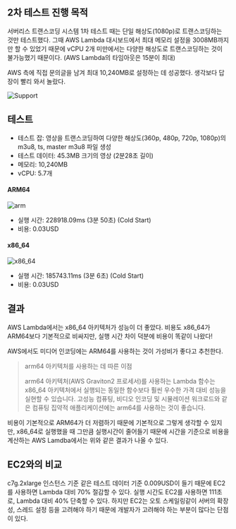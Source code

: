 ## 2차 테스트 진행 목적
서버리스 트랜스코딩 시스템 1차 테스트 때는 단일 해상도(1080p)로 트랜스코딩하는 것만 테스트했다. 
그때 AWS Lambda 대시보드에서 최대 메모리 설정을 3008MB까지만 할 수 있었기 때문에 vCPU 2개 미만에서는 다양한 해상도로 트랜스코딩하는 것이 불가능했기 때문이다. (AWS Lambda의 타임아웃은 15분이 최대)

AWS 측에 직접 문의글을 남겨 최대 10,240MB로 설정하는 데 성공했다. 생각보다 답장이 빨리 와서 놀랐다.

![Support](https://github.com/user-attachments/assets/2071c59c-d75d-4c1b-9ec3-583ea1cbe986)

## 테스트
- 테스트 잡: 영상을 트랜스코딩하여 다양한 해상도(360p, 480p, 720p, 1080p)의 m3u8, ts, master m3u8 파일 생성
- 테스트 데이터: 45.3MB 크기의 영상 (2분28초 길이)
- 메모리: 10,240MB
- vCPU: 5.7개

#### ARM64

![arm](https://github.com/user-attachments/assets/6891d774-d526-4f47-a32b-b436681adf5b)

- 실행 시간: 228918.09ms (3분 50초) (Cold Start)
- 비용: 0.03USD

#### x86_64

![x86_64](https://github.com/user-attachments/assets/8aaf396e-bb37-40f1-b3e2-95255791c7db)

- 실행 시간: 185743.11ms (3분 6초) (Cold Start) 
- 비용: 0.03USD

## 결과 
AWS Lambda에서는 x86_64 아키텍처가 성능이 더 좋았다. 비용도 x86_64가 ARM64보다 기본적으로 비싸지만, 실행 시간 차이 덕분에 비용이 똑같이 나왔다!

AWS에서도 미디어 인코딩에는 ARM64를 사용하는 것이 가성비가 좋다고 추천한다.

>arm64 아키텍처를 사용하는 데 따른 이점
>
>arm64 아키텍처(AWS Graviton2 프로세서)를 사용하는 Lambda 함수는 x86_64 아키텍처에서 실행되는 동일한 함수보다 훨씬 우수한 가격 대비 성능을 실현할 수 있습니다. 고성능 컴퓨팅, 비디오 인코딩 및 시뮬레이션 워크로드와 같은 컴퓨팅 집약적 애플리케이션에는 arm64를 사용하는 것이 좋습니다.

비용이 기본적으로 ARM64가 더 저렴하기 때문에 기본적으로 그렇게 생각할 수 있지만, x86_64로 실행했을 때 그만큼 실행시간이 줄어들기 때문에 시간을 기준으로 비용을 계산하는 AWS Lamdba에서는 위와 같은 결과가 나올 수 있다. 

## EC2와의 비교 
c7g.2xlarge 인스턴스 기준 같은 테스트 데이터 기준 0.009USD이 들기 때문에 EC2를 사용하면 Lambda 대비 70% 절감할 수 있다. 실행 시간도 EC2를 사용하면 111초로, Lambda 대비 40% 단축할 수 있다. 하지만 EC2는 오토 스케일링같이 서버의 확장성, 스레드 설정 등을 고려해야 하기 때문에 개발자가 고려해야 하는 부분이 많다는 단점이 있다.
